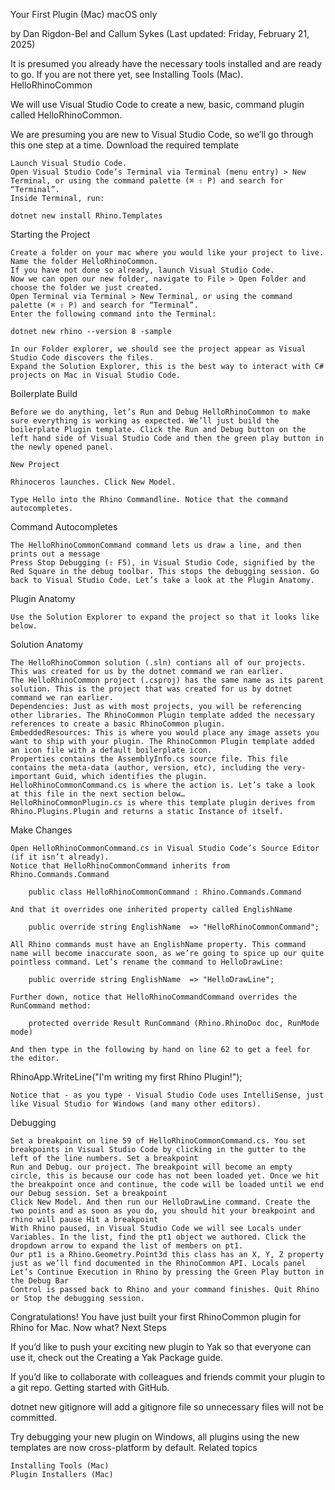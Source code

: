Your First Plugin (Mac)
macOS only

by Dan Rigdon-Bel and Callum Sykes (Last updated: Friday, February 21, 2025)

It is presumed you already have the necessary tools installed and are ready to go. If you are not there yet, see Installing Tools (Mac).
HelloRhinoCommon

We will use Visual Studio Code to create a new, basic, command plugin called HelloRhinoCommon.

We are presuming you are new to Visual Studio Code, so we’ll go through this one step at a time.
Download the required template

    Launch Visual Studio Code.
    Open Visual Studio Code’s Terminal via Terminal (menu entry) > New Terminal, or using the command palette (⌘ ⇧ P) and search for “Terminal”.
    Inside Terminal, run:

    dotnet new install Rhino.Templates

Starting the Project

    Create a folder on your mac where you would like your project to live. Name the folder HelloRhinoCommon.
    If you have not done so already, launch Visual Studio Code.
    Now we can open our new folder, navigate to File > Open Folder and choose the folder we just created.
    Open Terminal via Terminal > New Terminal, or using the command palette (⌘ ⇧ P) and search for “Terminal”.
    Enter the following command into the Terminal:

    dotnet new rhino --version 8 -sample

    In our Folder explorer, we should see the project appear as Visual Studio Code discovers the files.
    Expand the Solution Explorer, this is the best way to interact with C# projects on Mac in Visual Studio Code.

Boilerplate Build

    Before we do anything, let’s Run and Debug HelloRhinoCommon to make sure everything is working as expected. We’ll just build the boilerplate Plugin template. Click the Run and Debug button on the left hand side of Visual Studio Code and then the green play button in the newly opened panel.

    New Project

    Rhinoceros launches. Click New Model.

    Type Hello into the Rhino Commandline. Notice that the command autocompletes.

Command Autocompletes

    The HelloRhinoCommonCommand command lets us draw a line, and then prints out a message
    Press Stop Debugging (⇧ F5), in Visual Studio Code, signified by the Red Square in the debug toolbar. This stops the debugging session. Go back to Visual Studio Code. Let’s take a look at the Plugin Anatomy.

Plugin Anatomy

    Use the Solution Explorer to expand the project so that it looks like below.

Solution Anatomy

    The HelloRhinoCommon solution (.sln) contians all of our projects. This was created for us by the dotnet command we ran earlier.
    The HelloRhinoCommon project (.csproj) has the same name as its parent solution. This is the project that was created for us by dotnet command we ran earlier.
    Dependencies: Just as with most projects, you will be referencing other libraries. The RhinoCommon Plugin template added the necessary references to create a basic RhinoCommon plugin.
    EmbeddedResources: This is where you would place any image assets you want to ship with your plugin. The RhinoCommon Plugin template added an icon file with a default boilerplate icon.
    Properties contains the AssemblyInfo.cs source file. This file contains the meta-data (author, version, etc), including the very-important Guid, which identifies the plugin.
    HelloRhinoCommonCommand.cs is where the action is. Let’s take a look at this file in the next section below…
    HelloRhinoCommonPlugin.cs is where this template plugin derives from Rhino.Plugins.Plugin and returns a static Instance of itself.

Make Changes

    Open HelloRhinoCommonCommand.cs in Visual Studio Code’s Source Editor (if it isn’t already).
    Notice that HelloRhinoCommonCommand inherits from Rhino.Commands.Command

        public class HelloRhinoCommonCommand : Rhino.Commands.Command

    And that it overrides one inherited property called EnglishName

        public override string EnglishName  => "HelloRhinoCommonCommand";

    All Rhino commands must have an EnglishName property. This command name will become inaccurate soon, as we’re going to spice up our quite pointless command. Let’s rename the command to HelloDrawLine:

        public override string EnglishName  => "HelloDrawLine";

    Further down, notice that HelloRhinoCommandCommand overrides the RunCommand method:

        protected override Result RunCommand (Rhino.RhinoDoc doc, RunMode mode)

    And then type in the following by hand on line 62 to get a feel for the editor.

RhinoApp.WriteLine("I'm writing my first Rhino Plugin!");

    Notice that - as you type - Visual Studio Code uses IntelliSense, just like Visual Studio for Windows (and many other editors).

Debugging

    Set a breakpoint on line 59 of HelloRhinoCommonCommand.cs. You set breakpoints in Visual Studio Code by clicking in the gutter to the left of the line numbers. Set a breakpoint
    Run and Debug. our project. The breakpoint will become an empty circle, this is because our code has not been loaded yet. Once we hit the breakpoint once and continue, the code will be loaded until we end our Debug session. Set a breakpoint
    Click New Model. And then run our HelloDrawLine command. Create the two points and as soon as you do, you should hit your breakpoint and rhino will pause Hit a breakpoint
    With Rhino paused, in Visual Studio Code we will see Locals under Variables. In the list, find the pt1 object we authored. Click the dropdown arrow to expand the list of members on pt1.
    Our pt1 is a Rhino.Geometry.Point3d this class has an X, Y, Z property just as we’ll find documented in the RhinoCommon API. Locals panel
    Let’s Continue Execution in Rhino by pressing the Green Play button in the Debug Bar
    Control is passed back to Rhino and your command finishes. Quit Rhino or Stop the debugging session.

Congratulations! You have just built your first RhinoCommon plugin for Rhino for Mac. Now what?
Next Steps

If you’d like to push your exciting new plugin to Yak so that everyone can use it, check out the Creating a Yak Package guide.

If you’d like to collaborate with colleagues and friends commit your plugin to a git repo. Getting started with GitHub.

dotnet new gitignore will add a gitignore file so unnecessary files will not be committed.

Try debugging your new plugin on Windows, all plugins using the new templates are now cross-platform by default.
Related topics

    Installing Tools (Mac)
    Plugin Installers (Mac)
